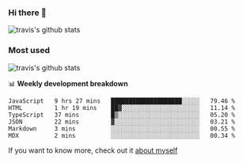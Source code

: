 ### Hi there 👋

<!--
**HondryTravis/HondryTravis** is a ✨ _special_ ✨ repository because its `README.md` (this file) appears on your GitHub profile.

Here are some ideas to get you started:

- 🔭 I’m currently working on ...
- 🌱 I’m currently learning ...
- 👯 I’m looking to collaborate on ...
- 🤔 I’m looking for help with ...
- 💬 Ask me about ...
- 📫 How to reach me: ...
- 😄 Pronouns: ...
- ⚡ Fun fact: ...
-->

![travis's github stats](https://github-readme-stats.vercel.app/api?username=HondryTravis&hide=stars)
### Most used
![travis's github stats](https://github-readme-stats.anuraghazra1.vercel.app/api/top-langs/?username=HondryTravis&layout=compact&hide_title=true)

📊 **Weekly development breakdown**

<!--START_SECTION:waka-->

```text
JavaScript   9 hrs 27 mins   ████████████████████░░░░░   79.46 %
HTML         1 hr 19 mins    ██▓░░░░░░░░░░░░░░░░░░░░░░   11.14 %
TypeScript   37 mins         █▒░░░░░░░░░░░░░░░░░░░░░░░   05.20 %
JSON         22 mins         ▓░░░░░░░░░░░░░░░░░░░░░░░░   03.21 %
Markdown     3 mins          ░░░░░░░░░░░░░░░░░░░░░░░░░   00.55 %
MDX          2 mins          ░░░░░░░░░░░░░░░░░░░░░░░░░   00.34 %
```

<!--END_SECTION:waka-->

If you want to know more, check out it [about myself](https://hondrytravis.github.io/)
